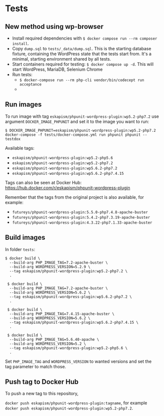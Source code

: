 # Tests

## New method using wp-browser

- Install required dependencies with `$ docker compose run --rm composer install`.
- Copy `dump.sql` to `tests/_data/dump.sql`.
  This is the starting database fixture, containing the WordPress state that the tests start from. It's a minimal, starting environment shared by all tests.
- Start containers required for testing:
  `$ docker compose up -d`.
  This will start WordPress, MariaDB, Selenium Chrome
- Run tests:
  - `$ docker-compose run --rm php-cli vendor/bin/codecept run acceptance`
  -

## Run images

To run image with tag `eskapism/phpunit-wordpress-plugin:wp5.2-php7.2` use argument `DOCKER_IMAGE_PHPUNIT` and set it to the image you want to run:

`$ DOCKER_IMAGE_PHPUNIT=eskapism/phpunit-wordpress-plugin:wp5.2-php7.2 docker-compose -f tests/docker-compose.yml run phpunit phpunit --testdox`

Available tags:

- `eskapism/phpunit-wordpress-plugin:wp5.2-php5.6`
- `eskapism/phpunit-wordpress-plugin:wp5.2-php7.2`
- `eskapism/phpunit-wordpress-plugin:wp5.6.2-php7.2`
- `eskapism/phpunit-wordpress-plugin:wp5.6.2-php7.4.15`

Tags can also be seen at Docker Hub:
https://hub.docker.com/r/eskapism/phpunit-wordpress-plugin

Remember that the tags from the original project is also available, for example:

- `futureys/phpunit-wordpress-plugin:5.5.0-php7.4.8-apache-buster`
- `futureys/phpunit-wordpress-plugin:5.4.2-php7.3.19-apache-buster`
- `futureys/phpunit-wordpress-plugin:4.3.22-php7.1.33-apache-buster`

## Build images

In folder `tests`:

```
$ docker build \
  --build-arg PHP_IMAGE_TAG=7.2-apache-buster \
  --build-arg WORDPRESS_VERSION=5.2.9 \
  --tag eskapism/phpunit-wordpress-plugin:wp5.2-php7.2 \
  .
```

```
 $ docker build \
  --build-arg PHP_IMAGE_TAG=7.2-apache-buster \
  --build-arg WORDPRESS_VERSION=5.6.2 \
  --tag eskapism/phpunit-wordpress-plugin:wp5.6.2-php7.2 \
  .
```

```
 $ docker build \
  --build-arg PHP_IMAGE_TAG=7.4.15-apache-buster \
  --build-arg WORDPRESS_VERSION=5.6.2 \
  --tag eskapism/phpunit-wordpress-plugin:wp5.6.2-php7.4.15 \
  .
```

```
 $ docker build \
  --build-arg PHP_IMAGE_TAG=5.6.40-apache \
  --build-arg WORDPRESS_VERSION=5.2 \
  --tag eskapism/phpunit-wordpress-plugin:wp5.2-php5.6 \
  .
```

Set `PHP_IMAGE_TAG` and `WORDPRESS_VERSION` to wanted versions and set the tag parameter to match those.

## Push tag to Docker Hub

To push a new tag to this repository,

`docker push eskapism/phpunit-wordpress-plugin:tagname`,
for example
`docker push eskapism/phpunit-wordpress-plugin:wp5.2-php7.2`.
